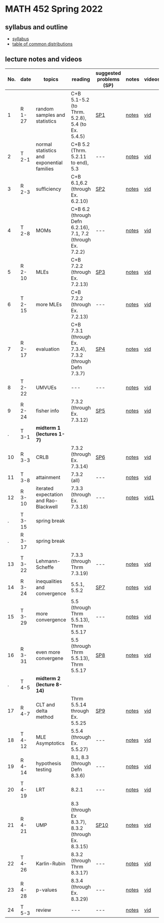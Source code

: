 # MATH 452 Spring 2022

## syllabus and outline

- [syllabus](docs/syllabus.md)
- [table of common distributions](docs/distab.pdf)

## lecture notes and videos

No. | date | topics | reading | suggested problems (SP) | notes | videos | quiz problem (QP) | 
--- | --- | --- | --- | --- | --- | --- | --- | 
1|R 1-27 | random samples and statistics |  C+B 5.1-5.2 (to Thrm. 5.2.8), 5.4 (to Ex. 5.4.5) | [SP1](sp/sp1.pdf) | [notes](lns/lec1.pdf)| [vid](https://youtu.be/xkkbGxziTFQ)| [QP 1](qp/qp1.pdf) due Feb 3 | 
2|T 2-1 | normal statistics and exponential families |  C+B 5.2 (Thrm. 5.2.11 to end), 5.3 | --- | [notes](lns/lec2.pdf)| [vid](https://youtu.be/5JtpGufyexA)|  | 
3|R 2-3 | sufficiency | C+B 6.1,6.2 (through Ex. 6.2.10) | [SP2](sp/sp2.pdf)| [notes](lns/lec3.pdf)| [vid](https://youtu.be/al3vcwkMxZQ)| [QP 2](qp/qp2.pdf) due Feb 10 | 
4|T 2-8 | MOMs | C+B 6.2 (through Defn 6.2.16), 7.1, 7.2 (through Ex. 7.2.2) | --- | [notes](lns/lec4.pdf)| [vid](https://youtu.be/KeJHTbV0TlM) | --- | 
5|R 2-10 | MLEs | C+B 7.2.2 (through Ex. 7.2.13) | [SP3](sp/sp3.pdf) | [notes](lns/lec5.pdf)| [vid]()| [QP 3](qp/qp3.pdf) due Feb 17 | 
6|T 2-15 | more MLEs | C+B 7.2.2 (through Ex. 7.2.13) | --- | [notes](lns/lec6.pdf) | [vid]() | --- |
7|R 2-17 | evaluation | C+B 7.3.1 (through Ex. 7.3.4), 7.3.2 (through Defn 7.3.7)  | [SP4](sp/sp4.pdf) | [notes](lns/lec7.pdf)| [vid]()| [QP 4](qp/qp4.pdf) due Feb 24 | 
8|T 2-22 | UMVUEs |  --- | --- | [notes](lns/lec8.pdf)| [vid]()| --- |
9|R 2-24 | fisher info | 7.3.2 (through Ex. 7.3.12) | [SP5](sp/sp5.pdf)| [notes](lns/lec9.pdf)| [vid]()| [QP 5](qp/qp5.pdf) due Mar 3 | 
. |T 3-1 | **midterm 1 (lectures 1-7)**  |
10|R 3-3 | CRLB | 7.3.2 (through Ex. 7.3.14) | [SP6](sp/sp6.pdf) | [notes](lns/lec10.pdf)| [vid]() | [QP 6](qp/qp6.pdf) due Mar 10 | 
11|T 3-8 | attainment |  7.3.2 (all) | --- | [notes](lns/lec11.pdf)| [vid]()| --- | 
12|R 3-10 | iterated expectation and Rao-Blackwell | 7.3.3 (through Ex. 7.3.18) | --- | [notes](lns/lec12.pdf)| [vid1]()| [QP7](qp/qp7.pdf) due Mar 24 | 
.|T  3-15 | spring break |
.|R  3-17 | spring break |
13|T 3-22 | Lehmann-Scheffe | 7.3.3 (through Thrm 7.3.19) | --- | [notes](lns/lec13.pdf)| [vid]() | --- | 
14|R 3-24 | inequalities and convergence | 5.5.1, 5.5.2| [SP7](sp/sp7.pdf) | [notes](lns/lec14.pdf)| [vid]() | [QP8](qp/qp8.pdf) due Mar 31 | 
15|T 3-29 | more convergence |  5.5 (through Thrm 5.5.13), Thrm 5.5.17  | --- | [notes](lns/lec15.pdf)| [vid]()| --- | 
16|R 3-31 | even more convergene | 5.5 (through Thrm 5.5.13), Thrm 5.5.17 | [SP8](sp/sp8.pdf) | [notes](lns/lec16.pdf) | [vid]()| [QP9](qp/qp9.pdf) due Apr 7 | 
. |T 4-5 | **midterm 2 (lecture 8-14)** | 
17|R 4-7 | CLT and delta method | Thrm 5.5.14 through Ex. 5.5.25 | [SP9](sp/sp9.pdf) | [notes](lns/lec17.pdf)| [vid]()| [QP10](qp/qp10.pdf) due Apr 14 | 
18|T 4-12 | MLE Asymptotics | 5.5.4 (through Ex. 5.5.27) | --- | [notes](lns/lec18.pdf)| [vid]()| --- | 
19|R 4-14 | hypothesis testing |  8.1, 8.3 (through Defn 8.3.6)  | --- | [notes](lns/lec19.pdf)| [vid]() | [QP11](qp/qp11.pdf) due Apr 21| 
20|T 4-19 | LRT |  8.2.1  | --- | [notes](lns/lec20.pdf)| [vid]() | --- | 
21|R 4-21 | UMP |  8.3 (through Ex 8.3.7), 8.3.2 (through Ex. 8.3.15)  | [SP10](sp/sp10.pdf) | [notes](lns/lec21.pdf)| [vid]() | [QP12](qp/qp12.pdf) Due Apr 28 | 
22|T 4-26 | Karlin-Rubin | 8.3.2 (through Thrm 8.3.17)  | --- | [notes](lns/lec22.pdf)| [vid]() | --- | 
23|R 4-28 | p-values |  8.3.4 (through Ex. 8.3.29)  | --- | [notes](lns/lec23.pdf)| [vid]() | --- | 
24|T 5-3 | review |   ---  | --- | [notes](lns/lec24.pdf)| [vid]() | --- | 

